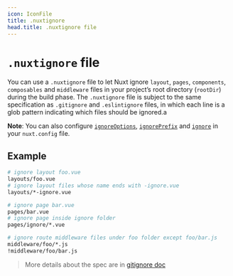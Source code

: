```yaml
---
icon: IconFile
title: .nuxtignore
head.title: .nuxtignore file
---
```


# `.nuxtignore` file

You can use a `.nuxtignore` file to let Nuxt ignore `layout`, `pages`, `components`, `composables` and `middleware` files in your project’s root directory (`rootDir`) during the build phase. The `.nuxtignore` file is subject to the same specification as `.gitignore` and `.eslintignore` files, in which each line is a glob pattern indicating which files should be ignored.a

**Note**: You can also configure [`ignoreOptions`](/docs/directory-structure/nuxt.config#ignoreoptions), [`ignorePrefix`](/docs/directory-structure/nuxt.config#ignoreprefix) and [`ignore`](/docs/directory-structure/nuxt.config#ignore) in your `nuxt.config` file.

## Example

```bash [.nuxtignore]
# ignore layout foo.vue
layouts/foo.vue
# ignore layout files whose name ends with -ignore.vue
layouts/*-ignore.vue

# ignore page bar.vue
pages/bar.vue
# ignore page inside ignore folder
pages/ignore/*.vue

# ignore route middleware files under foo folder except foo/bar.js
middleware/foo/*.js
!middleware/foo/bar.js
```

> More details about the spec are in [gitignore doc](https://git-scm.com/docs/gitignore)
